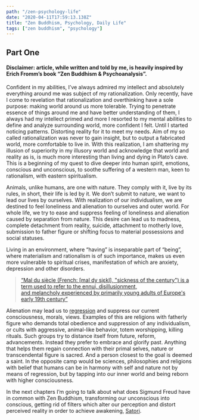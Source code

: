 ```yaml
---
path: "/zen-psychology-life"
date: "2020-04-11T17:59:13.138Z"
title: "Zen Buddhism, Psychology, Daily Life"
tags: ["zen buddhism", "psychology"]
---
```


## Part One ##

#### Disclaimer: article, while written and told by me, is heavily inspired by Erich Fromm’s book “Zen Buddhism & Psychoanalysis”. ###

Confident in my abilities, I’ve always admired my intellect and absolutely everything around me was subject of my rationalization. Only recently, have I come to revelation that rationalization and overthinking have a sole purpose: making world around us more tolerable. Trying to penetrate essence of things around me and have better understanding of them, I always had my intellect primed and more I resorted to my mental abilities to define and analyze surrounding world, more confident I felt. Until I started noticing patterns. Distorting reality for it to meet my needs. Aim of my so called rationalization was never to gain insight, but to output a fabricated world, more comfortable to live in. With this realization, I am shattering my illusion of superiority in my illusory world and acknowledge that world and reality as is, is much more interesting than living and dying in Plato’s cave. This is a beginning of my quest to dive deeper into human spirit, emotions, conscious and unconscious, to soothe suffering of a western man, keen to rationalism, with eastern spiritualism.

Animals, unlike humans, are one with nature. They comply with it, live by its rules, in short, their life is led by it. We don’t submit to nature, we want to lead our lives by ourselves. With realization of our individualism, we are destined to feel loneliness and alienation to ourselves and outer world. For whole life, we try to ease and suppress feeling of loneliness and alienation caused by separation from nature. This desire can lead us to madness, complete detachment from reality, suicide, attachment to motherly love, submission to father figure or shifting focus to material possessions and social statuses.

Living in an environment, where “having” is inseparable part of “being”, where materialism and rationalism is of such importance, makes us even more vulnerable to spiritual crises, manifestation of which are anxiety, depression and other disorders.

>[“Mal du siècle (French: [mal dy sjɛkl], "sickness of the century") is a term used to refer to the ennui, disillusionment, and melancholy experienced by primarily young adults of Europe's early 19th century”](https://en.wikipedia.org/wiki/Mal_du_si%C3%A8cle)

Alienation may lead us to [regression](https://en.wikipedia.org/wiki/Regression_(psychology)) and suppress our current consciousness, morals, views. Examples of this are religions with fatherly figure who demands total obedience and suppression of any individualism, or cults with aggressive, animal-like behavior, totem worshipping, killing rituals. Such groups try to distance itself from future, reform, advancements. Instead they prefer to embrace and glorify past. Anything that helps them regain connection with their primal selves, nature or transcendental figure is sacred. And a person closest to the goal is deemed a saint. In the opposite camp would be sciences, philosophies and religions with belief that humans can be in harmony with self and nature not by means of regression, but by tapping into our inner world and being reborn with higher consciousness.

In the next chapters I’m going to talk about what does Sigmund Freud have in common with Zen Buddhism, transforming our unconscious into conscious, getting rid of filters which alter our perception and distort perceived reality in order to achieve awakening, [Satori](https://en.wikipedia.org/wiki/Satori).
